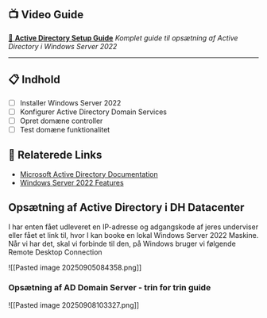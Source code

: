
## 📺 Video Guide
[🎥 **Active Directory Setup Guide**](https://www.youtube.com/watch?v=85-bp7XxWDQ)
*Komplet guide til opsætning af Active Directory i Windows Server 2022*

---

## 📋 Indhold
- [ ] Installer Windows Server 2022
- [ ] Konfigurer Active Directory Domain Services
- [ ] Opret domæne controller
- [ ] Test domæne funktionalitet

## 🔗 Relaterede Links
- [Microsoft Active Directory Documentation](https://docs.microsoft.com/en-us/windows-server/identity/ad-ds/)
- [Windows Server 2022 Features](https://docs.microsoft.com/en-us/windows-server/get-started/whats-new-in-windows-server-2022)


## Opsætning af Active Directory i DH Datacenter

I har enten fået udleveret en IP-adresse og adgangskode af jeres underviser eller fået et link til, hvor I kan booke en lokal Windows Server 2022 Maskine. Når vi har det, skal vi forbinde til den, på Windows bruger vi følgende  Remote Desktop Connection

![[Pasted image 20250905084358.png]]


### Opsætning af AD Domain Server - trin for trin guide



![[Pasted image 20250908103327.png]]